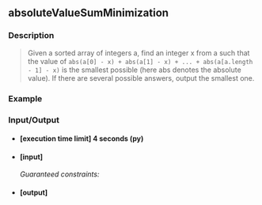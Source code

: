 ## absoluteValueSumMinimization

### Description
> Given a sorted array of integers a, find an integer x from a such that the value of
```abs(a[0] - x) + abs(a[1] - x) + ... + abs(a[a.length - 1] - x)``` is the smallest possible (here abs denotes the absolute value). If there are several possible answers, output the smallest one.

### Example

### Input/Output

* #### [execution time limit] 4 seconds (py)

* #### [input]

 	<i>Guaranteed constraints:</i>

* #### [output]
